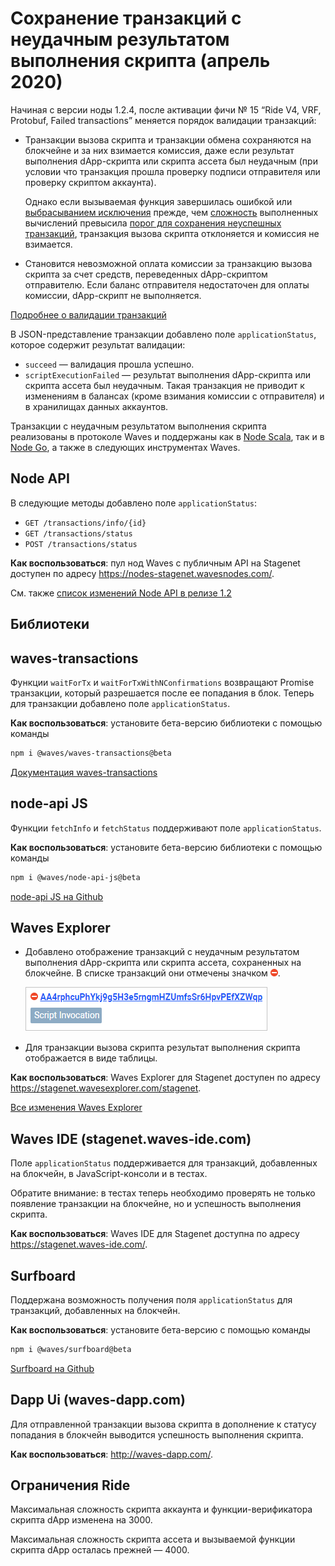 # Сохранение транзакций с неудачным результатом выполнения скрипта (апрель 2020)

Начиная с версии ноды 1.2.4, после активации фичи №&nbsp;15 “Ride V4, VRF, Protobuf, Failed transactions” меняется порядок валидации транзакций:

* Транзакции вызова скрипта и транзакции обмена сохраняются на блокчейне и за них взимается комиссия, даже если результат выполнения dApp-скрипта или скрипта ассета был неудачным (при условии что транзакция прошла проверку подписи отправителя или проверку скриптом аккаунта).

   Однако если вызываемая функция завершилась ошибкой или [выбрасыванием исключения](/ru/ride/exceptions) прежде, чем [сложность](/ru/ride/base-concepts/complexity) выполненных вычислений превысила [порог для сохранения неуспешных транзакций](/ru/ride/limits/), транзакция вызова скрипта отклоняется и комиссия не взимается.
   
* Становится невозможной оплата комиссии за транзакцию вызова скрипта за счет средств, переведенных dApp-скриптом отправителю. Если баланс отправителя недостаточен для оплаты комиссии, dApp-скрипт не выполняется.

[Подробнее о валидации транзакций](/ru/blockchain/transaction/transaction-validation)

В JSON-представление транзакции добавлено поле `applicationStatus`, которое содержит результат валидации:
* `succeed` — валидация прошла успешно.
* `scriptExecutionFailed` — результат выполнения dApp-скрипта или скрипта ассета был неудачным. Такая транзакция не приводит к изменениям в балансах (кроме взимания комиссии с отправителя) и в хранилищах данных аккаунтов.

Транзакции с неудачным результатом выполнения скрипта реализованы в протоколе Waves и поддержаны как в [Node Scala](https://github.com/wavesplatform/Waves/releases), так и в [Node Go](https://github.com/wavesplatform/gowaves/releases/), а также в следующих инструментах Waves.

## Node API

В следующие методы добавлено поле `applicationStatus`:

   * `GET /transactions/info/{id}`
   * `GET /transactions/status`
   * `POST /transactions/status`

**Как воспользоваться**: пул нод Waves с публичным API на Stagenet доступен по адресу <https://nodes-stagenet.wavesnodes.com/>.

См. также [список изменений Node API в релизе 1.2](/ru/keep-in-touch/release-notes#обновление-node-api)

## Библиотеки

## waves-transactions

Функции `waitForTx` и `waitForTxWithNConfirmations` возвращают Promise транзакции, который разрешается после ее попадания в блок. Теперь для транзакции добавлено поле `applicationStatus`.

**Как воспользоваться**: установите бета-версию библиотеки с помощью команды

```bash
npm i @waves/waves-transactions@beta
```

[Документация waves-transactions](https://wavesplatform.github.io/waves-transactions/)

## node-api JS

Функции `fetchInfo` и `fetchStatus` поддерживают поле `applicationStatus`.

**Как воспользоваться**: установите бета-версию библиотеки с помощью команды

```bash
npm i @waves/node-api-js@beta
```

[node-api JS на Github](https://github.com/wavesplatform/node-api-js/)

## Waves Explorer

* Добавлено отображение транзакций с неудачным результатом выполнения dApp-скрипта или скрипта ассета, сохраненных на блокчейне. В списке транзакций они отмечены значком ![](./_assets/stop.png).

   ![](./_assets/failed-transaction.png)

* Для транзакции вызова скрипта результат выполнения скрипта отображается в виде таблицы.

**Как воспользоваться**: Waves Explorer для Stagenet доступен по адресу <https://stagenet.wavesexplorer.com/stagenet>.

[Все изменения Waves Explorer](/ru/keep-in-touch/release-notes#waves-explorer)

## Waves IDE (stagenet.waves-ide.com)

Поле `applicationStatus` поддерживается для транзакций, добавленных на блокчейн, в JavaScript-консоли и в тестах.

Обратите внимание: в тестах теперь необходимо проверять не только появление транзакции на блокчейне, но и успешность выполнения скрипта.

**Как воспользоваться**: Waves IDE для Stagenet доступна по адресу <https://stagenet.waves-ide.com/>.

## Surfboard

Поддержана возможность получения поля `applicationStatus` для транзакций, добавленных на блокчейн.

**Как воспользоваться**: установите бета-версию с помощью команды

```bash
npm i @waves/surfboard@beta
```

[Surfboard на Github](https://github.com/wavesplatform/surfboard)

## Dapp Ui (waves-dapp.com)

Для отправленной транзакции вызова скрипта в дополнение к статусу попадания в блокчейн выводится успешность выполнения скрипта.

**Как воспользоваться**: <http://waves-dapp.com/>.

## Ограничения Ride

Максимальная сложность скрипта аккаунта и функции-верификатора скрипта dApp изменена на 3000.

Максимальная сложность скрипта ассета и вызываемой функции скрипта dApp осталась прежней — 4000.
